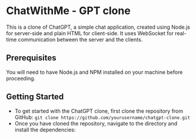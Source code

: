 # ChatWithMe - GPT clone
This is a clone of ChatGPT, a simple chat application, created using Node.js for server-side and plain HTML for client-side. It uses WebSocket for real-time communication between the server and the clients.

## Prerequisites
You will need to have Node.js and NPM installed on your machine before proceeding.

## Getting Started
* To get started with the ChatGPT clone, first clone the repository from GitHub:
    ``` git clone https://github.com/yourusername/chatgpt-clone.git ```
* Once you have cloned the repository, navigate to the directory and install the dependencies:

